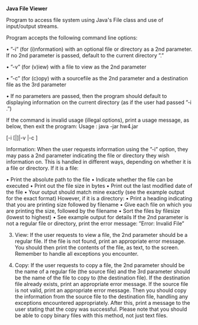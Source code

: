 

<strong>Java File Viewer </strong>

Program to access file system using Java's File class and use of input/output streams. 

Program accepts the following command line options: 

• ”-i” (for (i)nformation) with an optional file or directory as a 2nd
parameter. If no 2nd parameter is passed, default to the current
directory ”.”

• ”-v” (for (v)iew) with a file to view as the 2nd parameter

• ”-c” (for (c)opy) with a sourcefile as the 2nd parameter and a destination
file as the 3rd parameter

• If no parameters are passed, then the program should default to
displaying information on the current directory (as if the user had
passed ”-i .”)


If the command is invalid usage (illegal options), print a usage message,
as below, then exit the program:
Usage : java -jar hw4.jar

[-i [<file>|<directory>]|-v <file>|-c <sourceFile> <destFile>]


Information: When the user requests information using the ”-i” option,
they may pass a 2nd parameter indicating the file or directory they wish
information on. This is handled in different ways, depending on whether
it is a file or directory. If it is a file:

• Print the absolute path to the file
• Indicate whether the file can be executed
• Print out the file size in bytes
• Print out the last modified date of the file
• Your output should match mine exactly (see the example output for
the exact format)
However, if it is a directory:
• Print a heading indicating that you are printing size followed by
filename
• Give each file on which you are printing the size, followed by the
filename
• Sort the files by filesize (lowest to highest)
• See example output for details
If the 2nd parameter is not a regular file or directory, print the error message:
”Error: Invalid File”

3. View: If the user requests to view a file, the 2nd parameter should be a
regular file. If the file is not found, print an appropriate error message.
You should then print the contents of the file, as text, to the screen.
Remember to handle all exceptions you encounter.

4. Copy: If the user requests to copy a file, the 2nd parameter should be
the name of a regular file (the source file) and the 3rd parameter should
be the name of the file to copy to (the destination file). If the destination
file already exists, print an appropriate error message. If the source file
is not valid, print an appropriate error message. Then you should copy
the information from the source file to the destination file, handling any
exceptions encountered appropriately. After this, print a message to the
user stating that the copy was successful. Please note that you should be
able to copy binary files with this method, not just text files.

